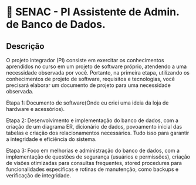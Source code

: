 # 📌 SENAC - PI Assistente de Admin. de Banco de Dados.  

## Descrição
O projeto integrador (PI) consiste em exercitar os conhecimentos aprendidos no curso em um projeto de software próprio, atendendo a uma necessidade observada por você.
Portanto, na primeira etapa, utilizando os conhecimentos de projeto de software, requisitos e tecnologias, você precisará elaborar um documento de projeto para uma necessidade observada.

Etapa 1: Documento de software(Onde eu criei uma ideia da loja de hardware e acessórios).

Etapa 2: Desenvolvimento e implementação do banco de dados, com a criação de um diagrama ER, dicionário de dados, povoamento inicial das tabelas e criação dos relacionamentos necessários. Tudo isso para garantir a integridade e eficiência do sistema.

Etapa 3: Foco em melhorias e administração do banco de dados, com a implementação de questões de segurança (usuários e permissões), criação de visões otimizadas para consultas frequentes, stored procedures para funcionalidades específicas e rotinas de manutenção, como backups e verificação de integridade.

